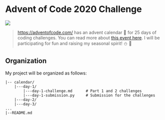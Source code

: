 # Advent of Code 2020 Challenge
<img src="https://img.shields.io/badge/python%20-%2314354C.svg?&style=for-the-badge&logo=python&logoColor=white"/>

> https://adventofcode.com/ has an advent calendar :calendar: for 25 days of coding challenges. You can read more about [this event here](https://adventofcode.com/2020/about). I will be participating for fun and raising my seasonal spirit! :snowman: :christmas_tree:

## Organization
My project will be organized as follows:
```
|-- calendar/
	|---day-1/
		|---day-1-challenge.md		# Part 1 and 2 challenges
		|---day-1-submission.py		# Submission for the challenges
	|---day-2/
	|---day-3/
...
|--README.md
```


